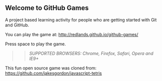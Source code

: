 ## Welcome to GitHub Games

A project based learning activity for people who are getting started with Git and GitHub.

You can play the game at: http://redlands.github.io/github-games/

Press space to play the game.

>> _*SUPPORTED BROWSERS*: Chrome, Firefox, Safari, Opera and IE9+_

This fun open source game was cloned from: https://github.com/jakesgordon/javascript-tetris
